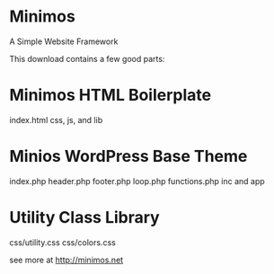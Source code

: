 # Minimos
A Simple Website Framework

This download contains a few good parts:

# Minimos HTML Boilerplate

index.html
css, js, and lib

# Minios WordPress Base Theme

index.php
header.php
footer.php
loop.php
functions.php
inc and app

# Utility Class Library

css/utility.css
css/colors.css

see more at http://minimos.net
